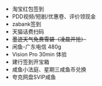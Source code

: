 - 淘宝红包签到
- PDD视频/短剧/优惠卷、评价领现金
- zabank签到
- 天猫话费扫码
- ~~墨迹天气免费雪碧（凌晨开抢）~~
- 闲鱼-广东电信 480g
- Vision Pro 30min 体验
- 建行签到开宝箱
- 咸鱼小法庭、星期三咸鱼币兑换
- 夸克网盘SVIP咸鱼